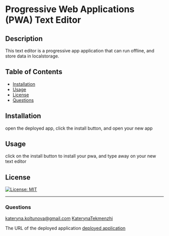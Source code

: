# Progressive Web Applications (PWA) Text Editor

## Description
This text editor is a progressive app application that can run offline, and store data in localstorage.

## Table of Contents
* [Installation](#installation)
* [Usage](#usage)
* [License](#license)
* [Questions](#questions)

## Installation
open the deployed app, click the install button, and open your new app

## Usage
click on the install button to install your pwa, and type away on your new text editor

## License
[![License: MIT](https://img.shields.io/badge/License-MIT-yellow.svg)](https://opensource.org/licenses/MIT)

---
### Questions
kateryna.koltunova@gmail.com
[KaterynaTekmenzhi](https://github.com/KaterynaTekmenzhi)

The URL of the deployed application [deployed application](https://pwa-text-editorr.herokuapp.com/)
